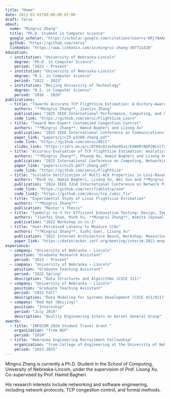 ```yaml
---
title: "Home"
date: 2023-01-01T08:00:00-07:00
draft: false
about:
  name: "Mingrui Zhang"
  title: "Ph.D. Student in Computer Science"
  google_scholar: "https://scholar.google.com/citations?user=s-KRj78AAAAJ&hl=en"
  github: "https://github.com/zmrui"
  linkedin: "https://www.linkedin.com/in/mingrui-zhang-30772a328"
education:
  - institution: "University of Nebraska-Lincoln"
    degree: "Ph.D. in Computer Science"
    period: "2023 - Present"
  - institution: "University of Nebraska-Lincoln"
    degree: "M.S. in Computer Science"
    period: "2021 - 2023"
  - institution: "Beijing University of Technology"
    degree: "B.S. in Computer Science"
    period: "2016 - 2020"
publications:
  - title: "Towards Accurate TCP FlightSize Estimation: A History-Aware Learning Approach"
    authors: "**Mingrui Zhang**, Jianlin Zhang"
    publication: "2025 IEEE International Performance, Computing, and Communications Conference (IPCCC)"
    code_link: "https://github.com/zmrui/FlightSize_Learn"
  - title: "Toward Non-Expert Customized Congestion Control"
    authors: "**Mingrui Zhang**, Hamid Bagheri and Lisong Xu"
    publication: "2025 IEEE International Conference on Communications(ICC)"
    paper_link: "papers/icc25-p3288-zhang.pdf"
    code_link: "https://github.com/zmrui/NECC"
    slides_link: "https://1drv.ms/p/c/0784c022e5be95a1/EXWORrNOP2NCnlTdhFCfcUkB2kyzc2DCrHx57vxoiZYdsg?e=SA15IP"
  - title: "Accuracy Evaluation of TCP FlightSize Estimation: Analytical and Experimental Study"
    authors: "**Mingrui Zhang**, Phuong Ha, Hamid Bagheri and Lisong Xu"
    publication: "2025 International Conference on Computing, Networking and Communications (ICNC)"
    paper_link: "papers/icnc25-p677-zhang.pdf"
    code_link: "https://github.com/zmrui/FlightSize"
  - title: "Scalable Verification of Multi-ACK Properties in Loss-Based Congestion Control Implementations"
    authors: "Minh Vu, Hamid Bagheri, Lisong Xu, Wei Sun and **Mingrui Zhang**"
    publication: "2024 IEEE 32nd International Conference on Network Protocols (ICNP)"
    code_link: "https://github.com/verifiabletcp/asm"
    code_link2: "https://github.com/zmrui/tcp_cubic_fix"
  - title: "Experimental Study of Linux Flightsize Estimation"
    authors: "**Mingrui Zhang**"
    publication: "Master's Thesis"
  - title: "Symbolic ns-3 for Efficient Exhaustive Testing: Design, Implementation, and Simulations"
    authors: "Jianfei Shao, Minh Vu, **Mingrui Zhang**, Asmita Jayswal and Lisong Xu"
    publication: "2022 Workshop on ns-3"
  - title: "User-Perceived Latency to Measure CCAs"
    authors: "**Mingrui Zhang**, Vidhi Goel, Lisong Xu"
    publication: "2021 Internet Architecture Board, Workshop: Measuring Network Quality for End-Users"
    paper_link: "https://datatracker.ietf.org/meeting/interim-2021-mnqeuws-03/materials/slides-interim-2021-mnqeuws-03-sessa-mingrui-zhang-vidhi-goel-lisong-xu-user-perceived-latency-to-measure-ccas-00"
experience:
  - company: "University of Nebraska – Lincoln"
    position: "Graduate Research Assistant"
    period: "2023 - Present"
  - company: "University of Nebraska – Lincoln"
    position: "Graduate Teaching Assistant"
    period: "2022 Spring"
    description: "Data Structures and Algorithms (CSCE 311)"
  - company: "University of Nebraska – Lincoln"
    position: "Graduate Teaching Assistant"
    period: "2022 Fall"
    description: "Data Modeling for Systems Development (CSCE 411/811)"
  - company: "Red Hat (Beijing)"
    position: "Internship"
    period: "July 2019"
    description: "Quality Engineering Intern on Kernel General Group"
awards:
  - title: "INFOCOM 2024 Student Travel Grant "
    organization: "from NSF"
    period: "2024"
  - title: "Nebraska Engineering Recruitment Fellowship"
    organization: "from College of Engineering at the University of Nebraska – Lincoln"
    period: "2023-2025"
---
```


Mingrui Zhang is currently a Ph.D. Student in the School of Computing, University of Nebraska-Lincoln, under the supervision of Prof. Lisong Xu. Co-supervised by Prof. Hamid Bagheri.

His research interests include networking and software engineering, including network protocols, TCP congestion control, and formal methods.
